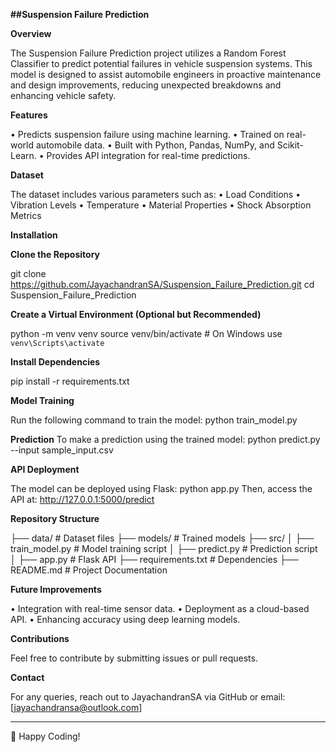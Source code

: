 **##Suspension Failure Prediction**

**Overview**

The Suspension Failure Prediction project utilizes a Random Forest Classifier to predict potential failures in vehicle suspension systems. This model is designed to assist automobile engineers in proactive maintenance and design improvements, reducing unexpected breakdowns and enhancing vehicle safety.

**Features**

•	Predicts suspension failure using machine learning.
•	Trained on real-world automobile data.
•	Built with Python, Pandas, NumPy, and Scikit-Learn.
•	Provides API integration for real-time predictions.

**Dataset**

The dataset includes various parameters such as:
•	Load Conditions
•	Vibration Levels
•	Temperature
•	Material Properties
•	Shock Absorption Metrics

**Installation**

**Clone the Repository**

git clone https://github.com/JayachandranSA/Suspension_Failure_Prediction.git
cd Suspension_Failure_Prediction

**Create a Virtual Environment (Optional but Recommended)**

python -m venv venv
source venv/bin/activate  # On Windows use `venv\Scripts\activate`

**Install Dependencies**

pip install -r requirements.txt

**Model Training**

Run the following command to train the model:
python train_model.py

**Prediction**
To make a prediction using the trained model:
python predict.py --input sample_input.csv

**API Deployment**

The model can be deployed using Flask:
python app.py
Then, access the API at: http://127.0.0.1:5000/predict

**Repository Structure**

├── data/                     # Dataset files
├── models/                   # Trained models
├── src/
│   ├── train_model.py        # Model training script
│   ├── predict.py            # Prediction script
│   ├── app.py                # Flask API
├── requirements.txt          # Dependencies
├── README.md                 # Project Documentation

**Future Improvements**

•	Integration with real-time sensor data.
•	Deployment as a cloud-based API.
•	Enhancing accuracy using deep learning models.

**Contributions**

Feel free to contribute by submitting issues or pull requests.

**Contact**

For any queries, reach out to JayachandranSA via GitHub or email:[jayachandransa@outlook.com]
________________________________________
🚀 Happy Coding!

